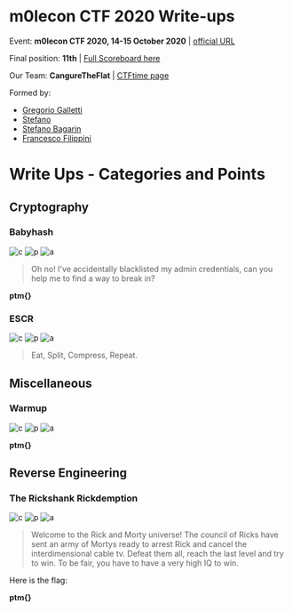 # m0lecon CTF 2020 Write-ups
Event: **m0lecon CTF 2020, 14-15 October 2020** | [official URL](https://metactf.com/cybergames)

Final position: **11th** | [Full Scoreboard here](https://ctftime.org/event/1106)

Our Team: **CangureTheFlat** | [CTFtime page](https://ctftime.org/team/137370)

Formed by: 
* [Gregorio Galletti](https://github.com/gregalletti)
* [Stefano](https://github.com/marcuz1996)
* [Stefano Bagarin](https://github.com/stepolimi)
* [Francesco Filippini](https://github.com/filippinifra)

# Write Ups - Categories and Points
## Cryptography

### Babyhash
![c](https://img.shields.io/badge/Cryptography-orange) ![p](https://img.shields.io/badge/Points-114-success) ![a](https://img.shields.io/badge/author-grigg0swagg0-lightgrey)

> Oh no! I've accidentally blacklisted my admin credentials, can you help me to find a way to break in?

**ptm{}**

### ESCR
![c](https://img.shields.io/badge/Cryptography-orange) ![p](https://img.shields.io/badge/Points-367-success) ![a](https://img.shields.io/badge/author-grigg0swagg0,_b4g4-lightgrey)


> Eat, Split, Compress, Repeat.

## Miscellaneous
### Warmup
![c](https://img.shields.io/badge/Miscellaneous-ff69b4) ![p](https://img.shields.io/badge/Points-100-success) ![a](https://img.shields.io/badge/author-grigg0swagg0-lightgrey)

**ptm{}**

## Reverse Engineering
### The Rickshank Rickdemption
![c](https://img.shields.io/badge/Reverse_Engineering-2c3e50) ![p](https://img.shields.io/badge/Points-275-success) ![a](https://img.shields.io/badge/author-grigg0swagg0,_b4g4-lightgrey)

> Welcome to the Rick and Morty universe! The council of Ricks have sent an army of Mortys ready to arrest Rick and cancel the interdimensional cable tv. Defeat them all, reach the last level and try to win. To be fair, you have to have a very high IQ to win.

Here is the flag: 

**ptm{}**
